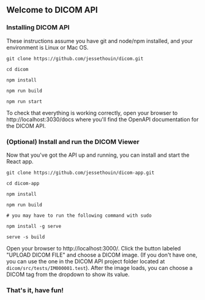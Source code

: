 ## Welcome to DICOM API
### Installing DICOM API
These instructions assume you have git and node/npm installed, and your environment is Linux or Mac OS.
```shell
git clone https://github.com/jessethouin/dicom.git

cd dicom

npm install

npm run build

npm run start
```
To check that everything is working correctly, open your browser to http://localhost:3030/docs where you'll
find the OpenAPI documentation for the DICOM API.
### (Optional) Install and run the DICOM Viewer
Now that you've got the API up and running, you can install and start the React app.
```shell
git clone https://github.com/jessethouin/dicom-app.git

cd dicom-app

npm install

npm run build

# you may have to run the following command with sudo

npm install -g serve

serve -s build
```
Open your browser to http://localhost:3000/. Click the button labeled "UPLOAD DICOM FILE" and choose a DICOM image.
(If you don't have one, you can use the one in the DICOM API project folder located at `dicom/src/tests/IM000001.test`).
After the image loads, you can choose a DICOM tag from the dropdown to show its value.

### That's it, have fun!